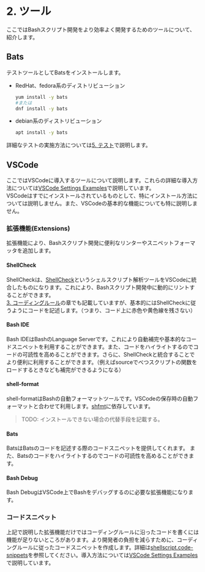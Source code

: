 # 2. ツール

ここではBashスクリプト開発をより効率よく開発するためのツールについて、紹介します。  

## Bats

テストツールとしてBatsをインストールします。

- RedHat、fedora系のディストリビューション
  ```sh
  yum install -y bats
  #または
  dnf install -y bats
  ```
- debian系のディストリビューション
  ```sh
  apt install -y bats
  ```

詳細なテストの実施方法については[5. テスト](./05_%E3%83%86%E3%82%B9%E3%83%88.md)で説明します。


## VSCode

ここではVSCodeに導入するツールについて説明します。これらの詳細な導入方法については[VSCode Settings Examples](../vscode-setting-examples/README.md)で説明しています。  
VSCodeはすでにインストールされているものとして、特にインストール方法については説明しません。また、VSCodeの基本的な機能についても特に説明しません。

### 拡張機能(Extensions)

拡張機能により、Bashスクリプト開発に便利なリンターやスニペットフォーマッタを追加します。

#### ShellCheck

ShellCheckは、[ShellCheck](https://github.com/koalaman/shellcheck)というシェルスクリプト解析ツールをVSCodeに統合したものになります。これにより、Bashスクリプト開発中に動的にリントすることができます。  
[3. コーディングルール](./03_%E3%82%B3%E3%83%BC%E3%83%87%E3%82%A3%E3%83%B3%E3%82%B0%E3%83%AB%E3%83%BC%E3%83%AB.md)の章でも記載していますが、基本的にはShellCheckに従うようにコードを記述します。（つまり、コード上に赤色や黄色線を残さない）

#### Bash IDE

Bash IDEはBashのLanguage Serverです。これにより自動補完や基本的なコードスニペットを利用することができます。また、コードをハイライトするのでコードの可読性を高めることができます。さらに、ShellCheckと統合することでより便利に利用することができます。（例えばsourceでべつスクリプトの関数をロードするときなども補完ができるようになる）

#### shell-format

shell-formatはBashの自動フォーマットツールです。VSCodeの保存時の自動フォーマットと合わせて利用します。[shfmt](https://github.com/mvdan/sh#shfmt)に依存しています。  
> TODO: インストールできない場合の代替手段を記載する。

#### Bats

BatsはBatsのコードを記述する際のコードスニペットを提供してくれます。 また、Batsのコードをハイライトするのでコードの可読性を高めることができます。

#### Bash Debug

Bash DebugはVSCode上でBashをデバッグするのに必要な拡張機能になります。

### コードスニペット

上記で説明した拡張機能だけではコーディングルールに沿ったコードを書くには機能が足りないところがあります。より開発者の負担を減らすために、コーディングルールに従ったコードスニペットを作成します。詳細は[shellscript.code-snippets](../vscode-setting-examples/.vscode/shellscript.code-snippets)を参照してください。導入方法については[VSCode Settings Examples](../vscode-setting-examples/README.md)で説明しています。  
